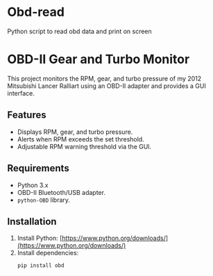 # Obd-read
Python script to read obd data and print on screen

# OBD-II Gear and Turbo Monitor

This project monitors the RPM, gear, and turbo pressure of my 2012 Mitsubishi Lancer Ralliart using an OBD-II adapter and provides a GUI interface.

## Features
- Displays RPM, gear, and turbo pressure.
- Alerts when RPM exceeds the set threshold.
- Adjustable RPM warning threshold via the GUI.

## Requirements
- Python 3.x
- OBD-II Bluetooth/USB adapter.
- `python-OBD` library.

## Installation
1. Install Python: [https://www.python.org/downloads/](https://www.python.org/downloads/)
2. Install dependencies:
   ```bash
   pip install obd

